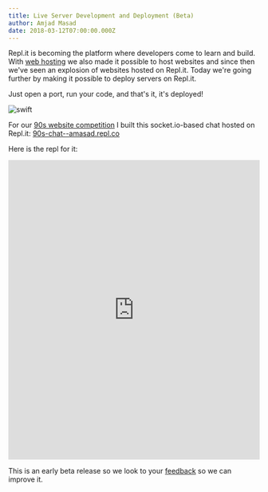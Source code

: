 ```yaml
---
title: Live Server Development and Deployment (Beta)
author: Amjad Masad
date: 2018-03-12T07:00:00.000Z
---
```


Repl.it is becoming the platform where developers come to learn and
build. With [web hosting](hosting) we also made it possible to host websites and
since then we've seen an explosion of websites hosted on Repl.it. Today we're
going further by making it possible to deploy servers on Repl.it.

Just open a port, run your code, and that's it, it's deployed!

![swift](/public/images/blog/server.gif)

For our
[90s website competition](/ibuiltthis/websites) I built this socket.io-based
chat hosted on Repl.it:
[90s-chat--amasad.repl.co](https://90s-chat--amasad.repl.co/)

Here is the repl for it:

<iframe height="600px" width="100%" src="https://repl.it/@amasad/90s-chat?lite=true" scrolling="no" frameborder="no" allowtransparency="true" allowfullscreen="true" sandbox="allow-forms allow-pointer-lock allow-popups allow-same-origin allow-scripts allow-modals"></iframe>

This is an early beta release so we look to your [feedback](/feedback) so we can improve it.